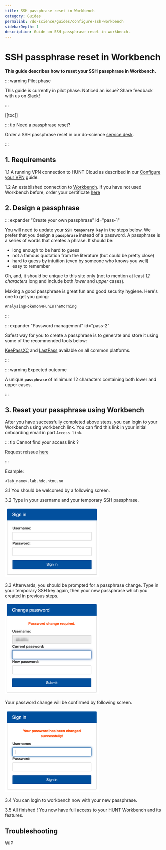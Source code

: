 ```yaml
---
title: SSH passphrase reset in Workbench
category: Guides
permalink: /do-science/guides/configure-ssh-workbench
sidebarDepth: 1
description: Guide on SSH passphrase reset in workbench.
---
```

# SSH passphrase reset in Workbench

**This guide describes how to reset your SSH passphrase in Workbench.**

::: warning Pilot phase

This guide is currently in pilot phase. Noticed an issue? Share feedback with us on Slack!

::: 

[[toc]]

::: tip Need a passphrase reset? 

Order a SSH passphrase reset in our do-science [service desk](/do-science/service-desk/#ssh-passphrase-reset).

:::

## 1. Requirements

1.1 A running VPN connection to HUNT Cloud as described in our [Configure your VPN](/do-science/lab-access/configure-vpn/) guide.

1.2 An established connection to [Workbench](/do-science/hunt-workbench/principles). If you have not used Workbench before, order your certificate [here](/do-science/service-desk/#hunt-workbench-access)


## 2. Design a passphrase

::: expander "Create your own passphrase" id="pass-1"

You will need to update your **`SSH temporary key`** in the steps below. We prefer that you design a **`passphrase`** instead of a password. A passphrase is a series of words that creates a phrase. It should be:

- long enough to be hard to guess
- not a famous quotation from the literature (but could be pretty close)
- hard to guess by intuition (even by someone who knows you well)
- easy to remember

Oh, and, it should be unique to this site only (not to mention at least
_12 characters_ long and include both _lower_ and _upper_ cases).

Making a good passphrase is great fun and good security hygiene. Here's one to get you going:

```bash
AnalysingPokemon4FunInTheMorning
```
:::

::: expander "Password management" id="pass-2"

Safest way for you to create a passphrase is to generate and store it using some of the recommended tools below:

[KeePassXC](https://keepassxc.org/) and [LastPass](https://www.lastpass.com/) available on all common platforms.

<!-- [GoogleChrome](https://support.google.com/chrome/answer/7570435?hl=en&co=GENIE.Platform%3DDesktop) password generator. -->

:::

::: warning Expected outcome

A unique **`passphrase`** of minimum 12 characters containing both lower and upper cases.

:::

## 3. Reset your passphrase using Workbench

After you have successfully completed above steps, you can login to your Workbench using workbench link. You can find this link in your initial onboarding email in part `Access link`.

::: tip Cannot find your access link ?

Request reissue [here](/do-science/service-desk/#request-lab-access-reissue)

::: 

Example:
```
<lab_name>.lab.hdc.ntnu.no
```

3.1 You should be welcomed by a following screen.

3.2 Type in your username and your temporary SSH passphrase. 

<img src="./images/workbench_passreset_1.png" width="300px">

3.3 Afterwards, you should be prompted for a passphrase change. Type in your temporary SSH key again, then your new passphrase which you created in previous steps.

<img src="./images/workbench_passreset_3.png" width="300px">

Your password change will be confirmed by following screen.

<img src="./images/workbench_passreset_5.png" width="300px">

3.4 You can login to workbench now with your new passphrase.

3.5 All finished ! You now have full access to your HUNT Workbench and its features. 


## Troubleshooting

WIP

